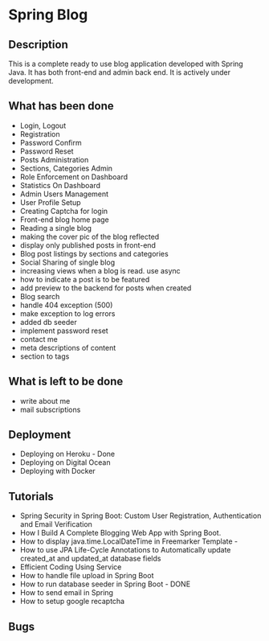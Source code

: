 Spring Blog
===========

Description
------------
This is a complete ready to use blog application developed with Spring Java. It has both front-end and admin back end.
It is actively under development.

What has been done
------------------
- Login, Logout
- Registration
- Password Confirm
- Password Reset
- Posts Administration
- Sections, Categories Admin
- Role Enforcement on Dashboard
- Statistics On Dashboard
- Admin Users Management
- User Profile Setup
- Creating Captcha for login
- Front-end blog home page
- Reading a single blog
- making the cover pic of the blog reflected
- display only published posts in front-end
- Blog post listings by sections and categories
- Social Sharing of single blog
- increasing views when a blog is read. use async
- how to indicate a post is to be featured
- add preview to the backend for posts when created
- Blog search
- handle 404 exception (500)
- make exception to log errors
- added db seeder
- implement password reset
- contact me
- meta descriptions of content
- section to tags


What is left to be done
-----------------------
- write about me
- mail subscriptions

Deployment
----------
- Deploying on Heroku - Done
- Deploying on Digital Ocean
- Deploying with Docker

Tutorials
---------
- Spring Security in Spring Boot: Custom User Registration, Authentication and Email Verification
- How I Build A Complete Blogging Web App with Spring Boot.
- How to display java.time.LocalDateTime in Freemarker Template - 
- How to use JPA Life-Cycle Annotations to Automatically update created_at and updated_at database fields
- Efficient Coding Using Service
- How to handle file upload in Spring Boot
- How to run database seeder in Spring Boot - DONE
- How to send email in Spring
- How to setup google recaptcha 

Bugs
------